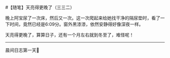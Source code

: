 #【随笔】天亮得更晚了（三三二）

晚上阿宝尿了一次床，然后又一次。这一次爬起来给她找干净的隔尿垫时，看了一下时间，竟然已经是6:09分。窗外黑漆漆，依然安静得好像深夜一样。

天亮得更晚了，算算日子，还有一个月左右就到冬至了，难怪呢！

----

晨间日志第一天💪